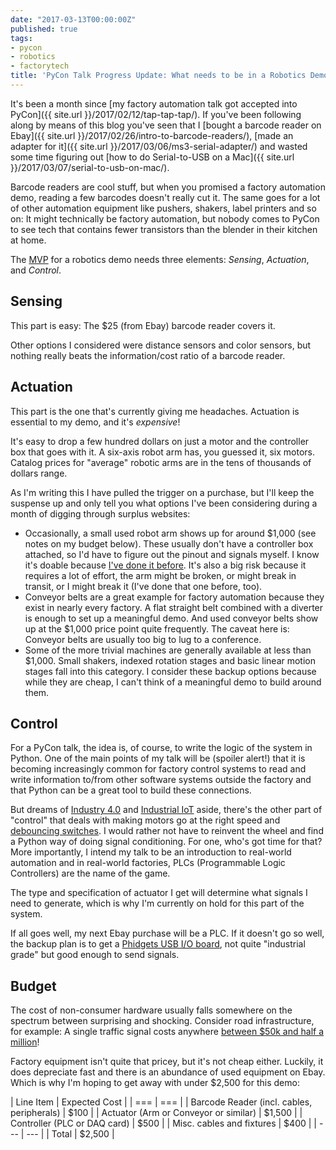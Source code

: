 ```yaml
---
date: "2017-03-13T00:00:00Z"
published: true
tags:
- pycon
- robotics
- factorytech
title: 'PyCon Talk Progress Update: What needs to be in a Robotics Demo?'
---
```


It's been a month since [my factory automation talk got accepted into PyCon]({{ site.url }}/2017/02/12/tap-tap-tap/). If you've been following along by means of this blog you've seen that I [bought a barcode reader on Ebay]({{ site.url }}/2017/02/26/intro-to-barcode-readers/), [made an adapter for it]({{ site.url }}/2017/03/06/ms3-serial-adapter/) and wasted some time figuring out [how to do Serial-to-USB on a Mac]({{ site.url }}/2017/03/07/serial-to-usb-on-mac/).

Barcode readers are cool stuff, but when you promised a factory automation demo, reading a few barcodes doesn't really cut it. The same goes for a lot of other automation equipment like pushers, shakers, label printers and so on: It might technically be factory automation, but nobody comes to PyCon to see tech that contains fewer transistors than the blender in their kitchen at home.

The [MVP](https://en.wikipedia.org/wiki/Minimum_viable_product) for a robotics demo needs three elements: *Sensing*, *Actuation*, and *Control*.

## Sensing

This part is easy: The $25 (from Ebay) barcode reader covers it.

Other options I considered were distance sensors and color sensors, but nothing really beats the information/cost ratio of a barcode reader.


## Actuation

This part is the one that's currently giving me headaches. Actuation is essential to my demo, and it's _expensive_!

It's easy to drop a few hundred dollars on just a motor and the controller box that goes with it. A six-axis robot arm has, you guessed it, six motors. Catalog prices for "average" robotic arms are in the tens of thousands of dollars range.

As I'm writing this I have pulled the trigger on a purchase, but I'll keep the suspense up and only tell you what options I've been considering during a month of digging through surplus websites:
* Occasionally, a small used robot arm shows up for around $1,000 (see notes on my budget below). These usually don't have a controller box attached, so I'd have to figure out the pinout and signals myself. I know it's doable because [I've done it before](http://jonasneubert.com/projects/movemaster). It's also a big risk because it requires a lot of effort, the arm might be broken, or might break in transit, or I might break it (I've done that one before, too).
* Conveyor belts are a great example for factory automation because they exist in nearly every factory. A flat straight belt combined with a diverter is enough to set up a meaningful demo. And used conveyor belts show up at the $1,000 price point quite frequently. The caveat here is: Conveyor belts are usually too big to lug to a conference.
* Some of the more trivial machines are generally available at less than $1,000. Small shakers, indexed rotation stages and basic linear motion stages fall into this category. I consider these backup options because while they are cheap, I can't think of a meaningful demo to build around them.


## Control

For a PyCon talk, the idea is, of course, to write the logic of the system in Python. One of the main points of my talk will be (spoiler alert!) that it is becoming increasingly common for factory control systems to read and write information to/from other software systems outside the factory and that Python can be a great tool to build these connections.

But dreams of [Industry 4.0](https://en.wikipedia.org/wiki/Industry_4.0) and [Industrial IoT](https://www.accenture.com/us-en/labs-insight-industrial-internet-of-things) aside, there's the other part of "control" that deals with making motors go at the right speed and [debouncing switches](http://www.unm.edu/~zbaker/ece238/slides/Debounce.pdf). I would rather not have to reinvent the wheel and find a Python way of doing signal conditioning. For one, who's got time for that? More importantly, I intend my talk to be an introduction to real-world automation and in real-world factories, PLCs (Programmable Logic Controllers) are the name of the game.

The type and specification of actuator I get will determine what signals I need to generate, which is why I'm currently on hold for this part of the system.

If all goes well, my next Ebay purchase will be a PLC. If it doesn't go so well, the backup plan is to get a [Phidgets USB I/O board](http://www.phidgets.com/products.php?category=0), not quite "industrial grade" but good enough to send signals.


## Budget

The cost of non-consumer hardware usually falls somewhere on the spectrum between surprising and shocking. Consider road infrastructure, for example: A single traffic signal costs anywhere [between $50k and half a million](http://www.itsbenefits.its.dot.gov/its/benecost.nsf/DisplayRUCByUnitCostElementUnadjusted?ReadForm&UnitCostElement=Traffic+Signal&Subsystem=Roadside+Control+(RS-C))!

Factory equipment isn't quite that pricey, but it's not cheap either. Luckily, it does depreciate fast and there is an abundance of used equipment on Ebay. Which is why I'm hoping to get away with under $2,500 for this demo:

| Line Item | Expected Cost |
| === | === |
| Barcode Reader (incl. cables, peripherals) | $100 |
| Actuator (Arm or Conveyor or similar) | $1,500 |
| Controller (PLC or DAQ card) | $500 |
| Misc. cables and fixtures | $400 |
| --- | --- |
| Total | $2,500 |
